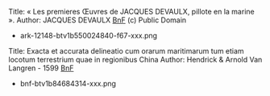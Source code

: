 Title:  « Les premieres Œuvres de JACQUES DEVAULX, pillote en la marine ».
Author:  JACQUES DEVAULX
[BnF](https://gallica.bnf.fr/ark:/12148/btv1b550024840/f67.item) (c) Public Domain
- ark-12148-btv1b550024840-f67-xxx.png

Title: Exacta et accurata delineatio cum orarum maritimarum tum etiam locotum terrestrium quae in regionibus China
Author: Hendrick & Arnold Van Langren - 1599
[BnF](https://gallica.bnf.fr/ark:/12148/btv1b84684314/)
- bnf-btv1b84684314-xxx.png